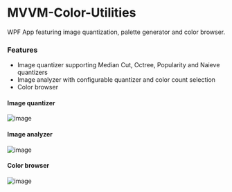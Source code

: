 # MVVM-Color-Utilities
WPF App featuring image quantization, palette generator and color browser.

### Features
- Image quantizer supporting Median Cut, Octree, Popularity and Naieve quantizers
- Image analyzer with configurable quantizer and color count selection
- Color browser

#### Image quantizer
![image](https://user-images.githubusercontent.com/49349513/176707416-c8214f38-ab99-4407-8832-8b94c5f7bbfe.png)

#### Image analyzer
![image](https://user-images.githubusercontent.com/49349513/176706947-51c8374d-736a-426f-9ce7-464db95ea66e.png)

#### Color browser
![image](https://user-images.githubusercontent.com/49349513/176705843-913bd2e4-6691-4549-95bc-ce1c10b90318.png)

